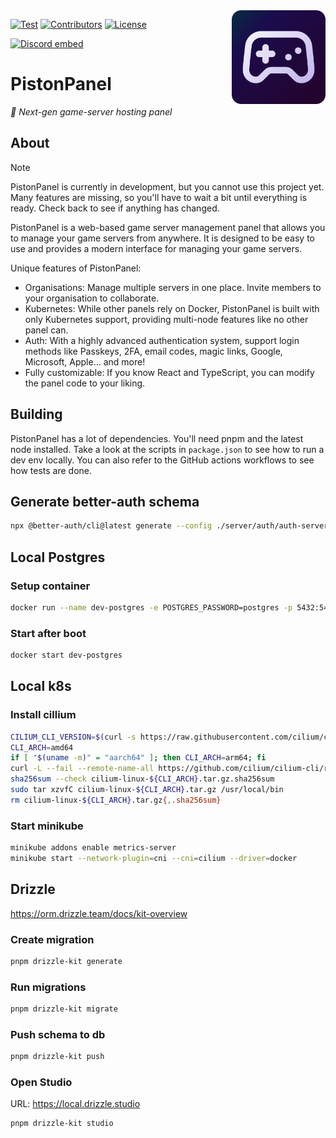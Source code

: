 <img align="right" src="https://github.com/AlexProgrammerDE/PistonPanel/blob/main/public/logo.png?raw=true" height="150" width="150">

<a href="https://github.com/AlexProgrammerDE/PistonPanel/actions/workflows/build.yml"><img src="https://github.com/AlexProgrammerDE/PistonPanel/actions/workflows/build.yml/badge.svg?branch=main" alt="Test"></a>
<a href="https://github.com/AlexProgrammerDE/PistonPanel/graphs/contributors"><img src="https://img.shields.io/github/contributors/AlexProgrammerDE/PistonPanel.svg" alt="Contributors"></a>
<a href="https://github.com/AlexProgrammerDE/PistonPanel/blob/main/LICENSE"><img src="https://img.shields.io/github/license/AlexProgrammerDE/PistonPanel.svg" alt="License"></a>

<a href="https://discord.gg/vHgRd6YZmH"><img src="https://discordapp.com/api/guilds/739784741124833301/embed.png" alt="Discord embed"></a>

# PistonPanel

_🌠 Next-gen game-server hosting panel_

## About

> [!NOTE]
> PistonPanel is currently in development, but you cannot use this project yet. Many features are missing, so you'll
> have to wait a bit until everything is ready. Check back to see if anything has changed.

PistonPanel is a web-based game server management panel that allows you to manage your game servers from anywhere.
It is designed to be easy to use and provides a modern interface for managing your game servers.

Unique features of PistonPanel:

- Organisations: Manage multiple servers in one place. Invite members to your organisation to collaborate.
- Kubernetes: While other panels rely on Docker, PistonPanel is built with only Kubernetes support, providing multi-node
  features like no other panel can.
- Auth: With a highly advanced authentication system, support login methods like Passkeys, 2FA, email codes, magic
  links, Google, Microsoft, Apple... and more!
- Fully customizable: If you know React and TypeScript, you can modify the panel code to your liking.

## Building

PistonPanel has a lot of dependencies. You'll need pnpm and the latest node installed.
Take a look at the scripts in `package.json` to see how to run a dev env locally.
You can also refer to the GitHub actions workflows to see how tests are done.

## Generate better-auth schema

```bash
npx @better-auth/cli@latest generate --config ./server/auth/auth-server.tsx  --output ./server/db/auth-schema.ts
```

## Local Postgres

### Setup container

```bash
docker run --name dev-postgres -e POSTGRES_PASSWORD=postgres -p 5432:5432 -d postgres
```

### Start after boot

```bash
docker start dev-postgres
```

## Local k8s

### Install cillium

```bash
CILIUM_CLI_VERSION=$(curl -s https://raw.githubusercontent.com/cilium/cilium-cli/master/stable.txt)
CLI_ARCH=amd64
if [ "$(uname -m)" = "aarch64" ]; then CLI_ARCH=arm64; fi
curl -L --fail --remote-name-all https://github.com/cilium/cilium-cli/releases/download/${CILIUM_CLI_VERSION}/cilium-linux-${CLI_ARCH}.tar.gz{,.sha256sum}
sha256sum --check cilium-linux-${CLI_ARCH}.tar.gz.sha256sum
sudo tar xzvfC cilium-linux-${CLI_ARCH}.tar.gz /usr/local/bin
rm cilium-linux-${CLI_ARCH}.tar.gz{,.sha256sum}
```

### Start minikube

```bash
minikube addons enable metrics-server
minikube start --network-plugin=cni --cni=cilium --driver=docker
```

## Drizzle

https://orm.drizzle.team/docs/kit-overview

### Create migration

```bash
pnpm drizzle-kit generate
```

### Run migrations

```bash
pnpm drizzle-kit migrate
```

### Push schema to db

```bash
pnpm drizzle-kit push
```

### Open Studio

URL: https://local.drizzle.studio

```bash
pnpm drizzle-kit studio
```
